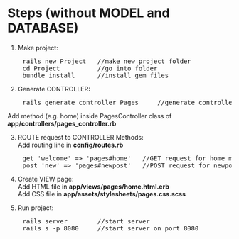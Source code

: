 # Steps (without MODEL and DATABASE)

1. Make project: <br/>
<pre>
	rails new Project	//make new project folder
	cd Project			//go into folder
	bundle install		//install gem files
</pre>

2. Generate CONTROLLER:<br/>
<pre>
	rails generate controller Pages		//generate controller named Pages
</pre>
Add method (e.g. home) inside PagesController class of <b>app/controllers/pages_controller.rb</b>

3. ROUTE request to CONTROLLER Methods:<br/>
Add routing line in <b>config/routes.rb</b>
<pre>
	get 'welcome' => 'pages#home'	//GET request for home method in pages controller
	post 'new' => 'pages#newpost'	//POST request for newpost method in pages controller
</pre>

4. Create VIEW page:<br/>
Add HTML file in <b>app/views/pages/home.html.erb</b><br/>
Add CSS file in <b>app/assets/stylesheets/pages.css.scss</b>

5. Run project:<br/>
<pre>
	rails server		//start server
	rails s -p 8080		//start server on port 8080
</pre>